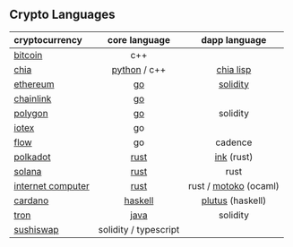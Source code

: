 ## Crypto Languages

| cryptocurrency 				| core language 				| dapp language				|
| :-- 						| :-: 						| :-: 							|
| [bitcoin](https://github.com/bitcoin/bitcoin) | c++
| [chia](https://github.com/Chia-Network/)	| [python](https://github.com/Chia-Network/chia-blockchain) / c++ | [chia lisp](https://chialisp.com/)	|
| [ethereum](https://github.com/ethereum/)	| [go](https://github.com/ethereum/go-ethereum)	| [solidity](https://github.com/ethereum/solidity)	|
| [chainlink](https://github.com/smartcontractkit) | [go](https://github.com/smartcontractkit/chainlink) |
| [polygon](https://github.com/maticnetwork)	| [go](https://github.com/maticnetwork/bor) | solidity |
| [iotex](https://github.com/iotexproject) | go |
| [flow](https://github.com/onflow) | go | cadence |
| [polkadot](https://github.com/paritytech/) 	| [rust](https://github.com/paritytech/polkadot) | [ink](https://github.com/paritytech/ink) (rust) 	|
| [solana](https://github.com/solana-labs)	| [rust](https://github.com/solana-labs/solana)	| rust							|
| [internet computer](https://github.com/dfinity)	| [rust](https://github.com/dfinity/ic)	| rust / [motoko](https://sdk.dfinity.org/docs/language-guide/motoko.html) (ocaml)
| [cardano](https://github.com/input-output-hk)	| [haskell](https://github.com/input-output-hk/cardano-node)| [plutus](https://github.com/input-output-hk/plutus) (haskell)|
| [tron](https://github.com/tronprotocol) | [java](https://github.com/tronprotocol/java-tron) | solidity |
| [sushiswap](https://github.com/sushiswap) | solidity / typescript |